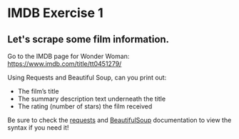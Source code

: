 # IMDB Exercise 1

## Let's scrape some film information.

Go to the IMDB page for Wonder Woman: https://www.imdb.com/title/tt0451279/

Using Requests and Beautiful Soup, can you print out:

- The film’s title
- The summary description text underneath the title
- The rating (number of stars) the film received

Be sure to check the [requests](http://docs.python-requests.org/en/master/) and
[BeautifulSoup](https://www.crummy.com/software/BeautifulSoup/bs4/doc/) documentation to view the syntax if you need
it!
